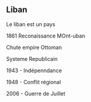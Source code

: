 ## Liban

Le liban est un pays

1861 Reconaissance MOnt-uban

Chute empire Ottoman

Systeme Republicain

1943 - Indépenndance

1948 - Conflit régional

2006 - Guerre de Juillet